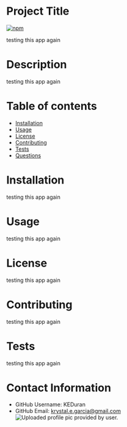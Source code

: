 
# Project Title

[![npm](https://badge.fury.io/js/inquirer.svg)](http://badge.fury.io/js/inquirer)


testing this app again

# Description
testing this app again

# Table of contents
* [Installation](#-Installation)
* [Usage](#-Usage)
* [License](#-License)
* [Contributing](#-Contributing)
* [Tests](#-Tests)
* [Questions](#-Contact-Information)

# Installation
testing this app again

# Usage
testing this app again

# License
testing this app again

# Contributing
testing this app again

# Tests
testing this app again

# Contact Information
* GitHub Username: KEDuran
* GitHub Email: krystal.e.garcia@gmail.com
![Uploaded profile pic provided by user.](https://raw.githubusercontent.com/KEDuran/ReadMe-Generator/20-questValidation/assets/images/KEDuran.jpg)
